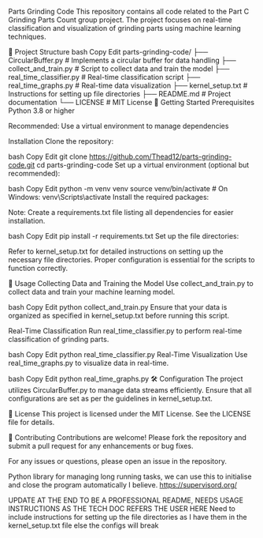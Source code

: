 Parts Grinding Code
This repository contains all code related to the Part C Grinding Parts Count group project. The project focuses on real-time classification and visualization of grinding parts using machine learning techniques.

📁 Project Structure
bash
Copy
Edit
parts-grinding-code/
├── CircularBuffer.py           # Implements a circular buffer for data handling
├── collect_and_train.py        # Script to collect data and train the model
├── real_time_classifier.py     # Real-time classification script
├── real_time_graphs.py         # Real-time data visualization
├── kernel_setup.txt            # Instructions for setting up file directories
├── README.md                   # Project documentation
└── LICENSE                     # MIT License
🚀 Getting Started
Prerequisites
Python 3.8 or higher

Recommended: Use a virtual environment to manage dependencies

Installation
Clone the repository:

bash
Copy
Edit
git clone https://github.com/Thead12/parts-grinding-code.git
cd parts-grinding-code
Set up a virtual environment (optional but recommended):

bash
Copy
Edit
python -m venv venv
source venv/bin/activate  # On Windows: venv\Scripts\activate
Install the required packages:

Note: Create a requirements.txt file listing all dependencies for easier installation.

bash
Copy
Edit
pip install -r requirements.txt
Set up the file directories:

Refer to kernel_setup.txt for detailed instructions on setting up the necessary file directories. Proper configuration is essential for the scripts to function correctly.

🧪 Usage
Collecting Data and Training the Model
Use collect_and_train.py to collect data and train your machine learning model.

bash
Copy
Edit
python collect_and_train.py
Ensure that your data is organized as specified in kernel_setup.txt before running this script.

Real-Time Classification
Run real_time_classifier.py to perform real-time classification of grinding parts.

bash
Copy
Edit
python real_time_classifier.py
Real-Time Visualization
Use real_time_graphs.py to visualize data in real-time.

bash
Copy
Edit
python real_time_graphs.py
🛠️ Configuration
The project utilizes CircularBuffer.py to manage data streams efficiently. Ensure that all configurations are set as per the guidelines in kernel_setup.txt.

📄 License
This project is licensed under the MIT License. See the LICENSE file for details.

🤝 Contributing
Contributions are welcome! Please fork the repository and submit a pull request for any enhancements or bug fixes.

For any issues or questions, please open an issue in the repository.


Python library for managing long running tasks, we can use this to initialise and close the program automatically I believe.
https://supervisord.org/

UPDATE AT THE END TO BE A PROFESSIONAL README, NEEDS USAGE INSTRUCTIONS AS THE TECH DOC REFERS THE USER HERE
Need to include instructions for setting up the file directories as I have them in the kernel_setup.txt file else the configs will break
